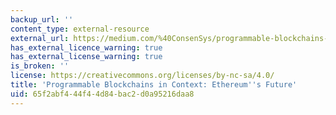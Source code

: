 ```yaml
---
backup_url: ''
content_type: external-resource
external_url: https://medium.com/%40ConsenSys/programmable-blockchains-in-context-ethereum-s-future-cd8451eb421e
has_external_licence_warning: true
has_external_license_warning: true
is_broken: ''
license: https://creativecommons.org/licenses/by-nc-sa/4.0/
title: 'Programmable Blockchains in Context: Ethereum''s Future'
uid: 65f2abf4-44f4-4d84-bac2-d0a95216daa8
---
```

